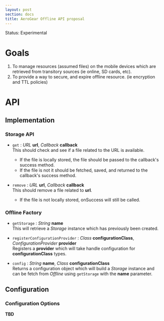 ```yaml
---
layout: post
section: docs
title: AeroGear Offline API proposal
---
```


<span class="label label-warning">Status: Experimental</span>

# Goals

1. To manage resources (assumed files) on the mobile devices which are retrieved from transitory sources (ie online, SD cards, etc).
2. To provide a way to secure, and expire offline resource. (ie encryption and TTL policies)

# API

## Implementation 

### Storage API
 * `get` : *URL* **url**, *Callback* **callback**   
This should check and see if a file related to the URL is available. 
     * If the file is locally stored, the file should be passed to the callback's success method. 
     * If the file is not it should be fetched, saved, and returned to the callback's success method.

 * `remove` : *URL* **url**, *Callback* **callback**   
This should remove a file related to **url**. 
     * If the file is not locally stored, onSuccess will still be called. 


### Offline Factory
* `getStorage` : *String* **name**  
This will retrieve a *Storage* instance which has previously been created.

* `registerConfigurationProvider` : *Class* **configurationClass**, *ConfigurationProvider* **provider**   
Registers a **provider** which will take handle configuration for **configurationClass** types.

* `config` : *String* **name**, *Class* **configurationClass**   
Returns a configuration object which will build a *Storage* instance and can be fetch from *Offline* using `getStorage` with the **name** parameter. 

## Configuration

 
### Configuration Options

**TBD**
